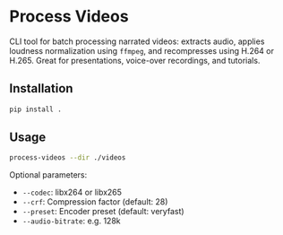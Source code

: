 # Process Videos

CLI tool for batch processing narrated videos: extracts audio, applies loudness normalization using `ffmpeg`, and recompresses using H.264 or H.265. Great for presentations, voice-over recordings, and tutorials.

## Installation

```bash
pip install .
```

## Usage

```bash
process-videos --dir ./videos
```

Optional parameters:
- `--codec`: libx264 or libx265
- `--crf`: Compression factor (default: 28)
- `--preset`: Encoder preset (default: veryfast)
- `--audio-bitrate`: e.g. 128k
